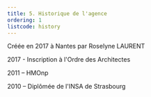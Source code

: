 ```yaml
---
title: 5. Historique de l'agence
ordering: 1
listcode: history
---
```


Créée en 2017 à Nantes par Roselyne LAURENT

2017 - Inscription à l'Ordre des Architectes

2011 – HMOnp

2010 – Diplômée de l'INSA de Strasbourg